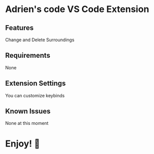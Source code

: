 # Adrien's code VS Code Extension

## Features

Change and Delete Surroundings

## Requirements
None

## Extension Settings
You can customize keybinds

## Known Issues
None at this moment


# **Enjoy! 🤩**